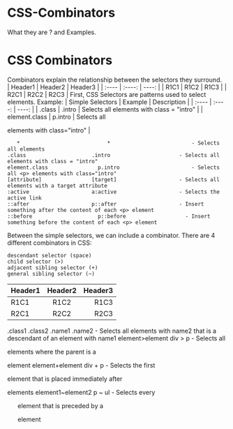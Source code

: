 # CSS-Combinators
What they are ? and Examples.

# CSS Combinators
Combinators explain the relationship between the selectors they surround.<br>
| Header1 | Header2 | Header3 |
| :---- | :----: | ----: |
| R1C1 | R1C2 | R1C3 |
| R2C1 | R2C2 | R2C3 |
First, CSS Selectors are patterns used to select elements.
    Example: 
    | Simple Selectors | Example | Description |
    | :---- | :----: | ----: |
    |  .class  | .intro | Selects all elements with class = "intro" |
    | element.class | p.intro | Selects all <p> elements with class="intro" |

    
       *	                        *	                       - Selects all elements
    .class                     .intro                      - Selects all elements with class = "intro"
    element.class	             p.intro	                   - Selects all <p> elements with class="intro"
    [attribute]	               [target]	                   - Selects all elements with a target attribute
    :active	                   a:active	                   - Selects the active link
    ::after	                   p::after	                   - Insert something after the content of each <p> element
    ::before	                 p::before	                 - Insert something before the content of each <p> element

Between the simple selectors, we can include a combinator. There are 4 different combinators in CSS:

    descendant selector (space)
    child selector (>)
    adjacent sibling selector (+)
    general sibling selector (~)

| Header1 | Header2 | Header3 |
| :---- | :----: | ----: |
| R1C1 | R1C2 | R1C3 |
| R2C1 | R2C2 | R2C3 |

.class1 .class2            .name1 .name2	             - Selects all elements with name2 that is a descendant of an element with name1
element>element	           div > p	                   - Selects all <p> elements where the parent is a <div> element
element+element	           div + p	                   - Selects the first <p> element that is placed immediately after <div> elements
element1~element2	         p ~ ul	                     - Selects every <ul> element that is preceded by a <p> element

   

